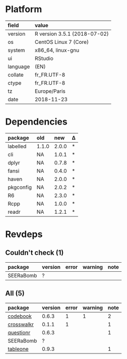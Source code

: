 # Platform

|field    |value                        |
|:--------|:----------------------------|
|version  |R version 3.5.1 (2018-07-02) |
|os       |CentOS Linux 7 (Core)        |
|system   |x86_64, linux-gnu            |
|ui       |RStudio                      |
|language |(EN)                         |
|collate  |fr_FR.UTF-8                  |
|ctype    |fr_FR.UTF-8                  |
|tz       |Europe/Paris                 |
|date     |2018-11-23                   |

# Dependencies

|package   |old   |new   |Δ  |
|:---------|:-----|:-----|:--|
|labelled  |1.1.0 |2.0.0 |*  |
|cli       |NA    |1.0.1 |*  |
|dplyr     |NA    |0.7.8 |*  |
|fansi     |NA    |0.4.0 |*  |
|haven     |NA    |2.0.0 |*  |
|pkgconfig |NA    |2.0.2 |*  |
|R6        |NA    |2.3.0 |*  |
|Rcpp      |NA    |1.0.0 |*  |
|readr     |NA    |1.2.1 |*  |

# Revdeps

## Couldn't check (1)

|package   |version |error |warning |note |
|:---------|:-------|:-----|:-------|:----|
|SEERaBomb |?       |      |        |     |

## All (5)

|package                              |version |error |warning |note |
|:------------------------------------|:-------|:-----|:-------|:----|
|[codebook](problems.md#codebook)     |0.6.3   |1     |1       |2    |
|[crosswalkr](problems.md#crosswalkr) |0.1.1   |1     |        |1    |
|[questionr](problems.md#questionr)   |0.6.3   |      |        |1    |
|SEERaBomb                            |?       |      |        |     |
|[tableone](problems.md#tableone)     |0.9.3   |      |        |1    |

